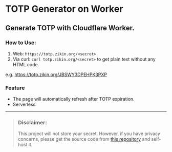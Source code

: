 # TOTP Generator on Worker
Generate TOTP with Cloudflare Worker.
---
### How to Use:
1. Web: `https://totp.zikin.org/<secret>`
2. Via curl: `curl totp.zikin.org/<secret>` to get plain text without any HTML code.

e.g. https://totp.zikin.org/JBSWY3DPEHPK3PXP

### Feature
- The page will automatically refresh after TOTP expiration.
- Serverless

---
> ### Disclaimer: 
> This project will not store your secret. However, if you have privacy concerns, please get the source code from [this repository](https://github.com/Zikinn/totp-worker/blob/main/worker.js) and self-host it.

